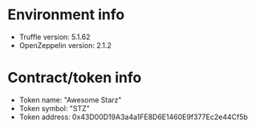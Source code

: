 # Environment info
* Truffle version: 5.1.62
* OpenZeppelin version: 2.1.2

# Contract/token info
* Token name: "Awesome Starz"
* Token symbol: "STZ"
* Token address: 0x43D00D19A3a4a1FE8D6E1460E9f377Ec2e44Cf5b